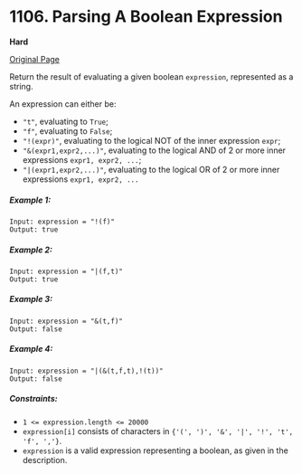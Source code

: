 # 1106. Parsing A Boolean Expression

**Hard**

[Original Page](https://leetcode.com/problems/parsing-a-boolean-expression/)

Return the result of evaluating a given boolean `expression`, represented as a string.

An expression can either be:

- `"t"`, evaluating to `True`;
- `"f"`, evaluating to `False`;
- `"!(expr)"`, evaluating to the logical NOT of the inner expression `expr`;
- `"&(expr1,expr2,...)"`, evaluating to the logical AND of 2 or more inner expressions `expr1, expr2, ...`;
- `"|(expr1,expr2,...)"`, evaluating to the logical OR of 2 or more inner expressions `expr1, expr2, ...`

##### Example 1:
```
Input: expression = "!(f)"
Output: true
```

##### Example 2: 
```
Input: expression = "|(f,t)"
Output: true
```

##### Example 3:
```
Input: expression = "&(t,f)"
Output: false
```

##### Example 4:
```
Input: expression = "|(&(t,f,t),!(t))"
Output: false
```

##### Constraints:
- `1 <= expression.length <= 20000`
- `expression[i]` consists of characters in `{'(', ')', '&', '|', '!', 't', 'f', ','}`.
- `expression` is a valid expression representing a boolean, as given in the description.
